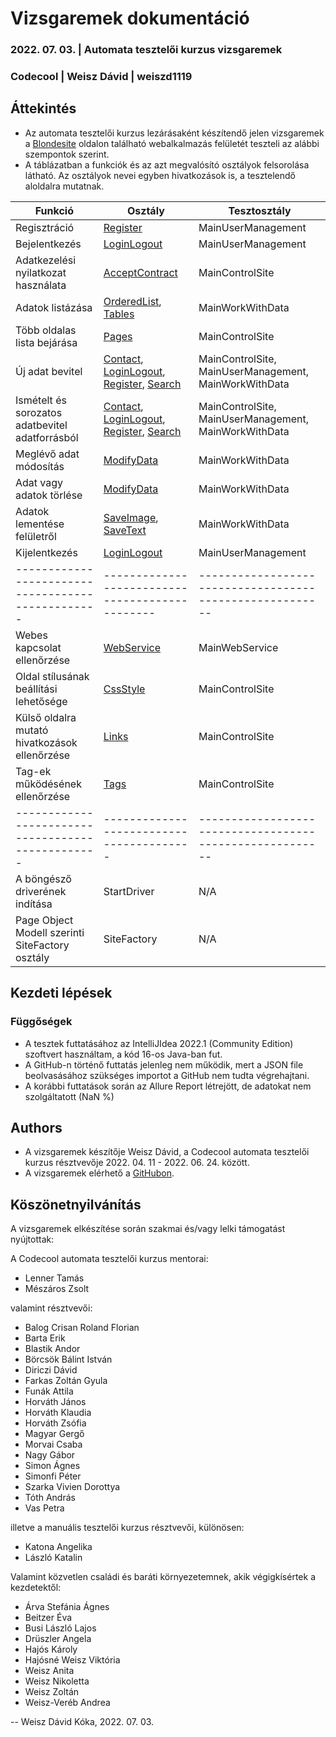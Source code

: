 # Vizsgaremek dokumentáció
### 2022. 07. 03. | Automata tesztelői kurzus vizsgaremek
### Codecool | Weisz Dávid | weiszd1119

## Áttekintés

* Az automata tesztelői kurzus lezárásaként készítendő jelen vizsgaremek a [Blondesite](https://lennertamas.github.io/blondesite/) oldalon található webalkalmazás felületét teszteli az alábbi szempontok szerint.
* A táblázatban a funkciók és az azt megvalósító osztályok felsorolása látható. Az osztályok nevei egyben hivatkozások is, a tesztelendő aloldalra mutatnak.

| Funkció                                           | Osztály                                                                                                                                                                                   | Tesztosztály                                             |
|---------------------------------------------------|-------------------------------------------------------------------------------------------------------------------------------------------------------------------------------------------|----------------------------------------------------------|
| Regisztráció                                      | [Register](https://lennertamas.github.io/blondesite/)                                                                                                                                     | MainUserManagement                                       |
| Bejelentkezés                                     | [LoginLogout](https://lennertamas.github.io/blondesite/)                                                                                                                                  | MainUserManagement                                       |
| Adatkezelési nyilatkozat használata               | [AcceptContract](https://lennertamas.github.io/blondesite/)                                                                                                                               | MainControlSite                                          |
| Adatok listázása                                  | [OrderedList](https://lennertamas.github.io/blondesite/post/markdown-syntax/), [Tables]()                                                                                                 | MainWorkWithData                                         |
| Több oldalas lista bejárása                       | [Pages](https://lennertamas.github.io/blondesite/post/emoji-support/)                                                                                                                     | MainControlSite                                          |
| Új adat bevitel                                   | [Contact](https://lennertamas.github.io/blondesite/contact/), [LoginLogout](https://lennertamas.github.io/blondesite/), [Register](https://lennertamas.github.io/blondesite/), [Search]() | MainControlSite, MainUserManagement, MainWorkWithData    |
| Ismételt és sorozatos adatbevitel adatforrásból   | [Contact](https://lennertamas.github.io/blondesite/contact/), [LoginLogout](https://lennertamas.github.io/blondesite/), [Register](https://lennertamas.github.io/blondesite/), [Search]() | MainControlSite, MainUserManagement, MainWorkWithData    |
| Meglévő adat módosítás                            | [ModifyData](https://lennertamas.github.io/blondesite/)                                                                                                                                   | MainWorkWithData                                         |
| Adat vagy adatok törlése                          | [ModifyData](https://lennertamas.github.io/blondesite/)                                                                                                                                   | MainWorkWithData                                         |
| Adatok lementése felületről                       | [SaveImage](https://lennertamas.github.io/blondesite/post/image-test/), [SaveText](https://lennertamas.github.io/blondesite/post/math-typesetting/)                                       | MainWorkWithData                                         |
| Kijelentkezés                                     | [LoginLogout](https://lennertamas.github.io/blondesite/)                                                                                                                                  | MainUserManagement                                       |
| ------------------------------------------------- | -----------------------------------------------                                                                                                                                           | -------------------------------------------------------- |
| Webes kapcsolat ellenőrzése                       | [WebService](https://lennertamas.github.io/blondesite/)                                                                                                                                   | MainWebService                                           |
| Oldal stílusának beállítási lehetősége            | [CssStyle](https://lennertamas.github.io/blondesite/about/)                                                                                                                               | MainControlSite                                          |
| Külső oldalra mutató hivatkozások ellenőrzése     | [Links](https://lennertamas.github.io/blondesite/about/)                                                                                                                                  | MainControlSite                                          |
| Tag-ek működésének ellenőrzése                    | [Tags](https://lennertamas.github.io/blondesite/about/)                                                                                                                                   | MainControlSite                                          |
| ------------------------------------------------- | ----------------------------------------                                                                                                                                                  | -------------------------------------------------------- |
| A böngésző driverének indítása                    | StartDriver                                                                                                                                                                               | N/A                                                      |
| Page Object Modell szerinti SiteFactory osztály   | SiteFactory                                                                                                                                                                               | N/A                                                      |

## Kezdeti lépések

### Függőségek

* A tesztek futtatásához az IntelliJIdea 2022.1 (Community Edition) szoftvert használtam, a kód 16-os Java-ban fut.  
* A GitHub-n történő futtatás jelenleg nem működik, mert a JSON file beolvasásához szükséges importot a GitHub nem tudta végrehajtani.
* A korábbi futtatások során az Allure Report létrejött, de adatokat nem szolgáltatott (NaN %)

## Authors

* A vizsgaremek készítője Weisz Dávid, a Codecool automata tesztelői kurzus résztvevője 2022. 04. 11 - 2022. 06. 24. között.
* A vizsgaremek elérhető a [GitHubon](https://github.com/weiszd1119/vizsgaremek-weiszd1119).

## Köszönetnyilvánítás

A vizsgaremek elkészítése során szakmai és/vagy lelki támogatást nyújtottak:

A Codecool automata tesztelői kurzus mentorai:
* Lenner Tamás
* Mészáros Zsolt

valamint résztvevői:
* Balog Crisan Roland Florian
* Barta Erik
* Blastik Andor
* Börcsök Bálint István
* Diriczi Dávid
* Farkas Zoltán Gyula
* Funák Attila
* Horváth János
* Horváth Klaudia
* Horváth Zsófia
* Magyar Gergő
* Morvai Csaba
* Nagy Gábor
* Simon Ágnes
* Simonfi Péter
* Szarka Vivien Dorottya
* Tóth András
* Vas Petra

illetve a manuális tesztelői kurzus résztvevői, különösen:
* Katona Angelika
* László Katalin

Valamint közvetlen családi és baráti környezetemnek, akik végigkísértek a kezdetektől:
* Árva Stefánia Ágnes
* Beitzer Éva
* Busi László Lajos
* Drüszler Angela
* Hajós Károly
* Hajósné Weisz Viktória
* Weisz Anita
* Weisz Nikoletta
* Weisz Zoltán
* Weisz-Veréb Andrea

--
Weisz Dávid
Kóka, 2022. 07. 03.